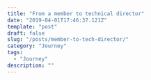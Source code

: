 ```yaml
---
title: "From a member to technical director"
date: "2019-04-01T17:46:37.121Z"
template: "post"
draft: false
slug: "/posts/member-to-tech-director/"
category: "Journey"
tags:
  - "Journey"
description: ""
---
```


